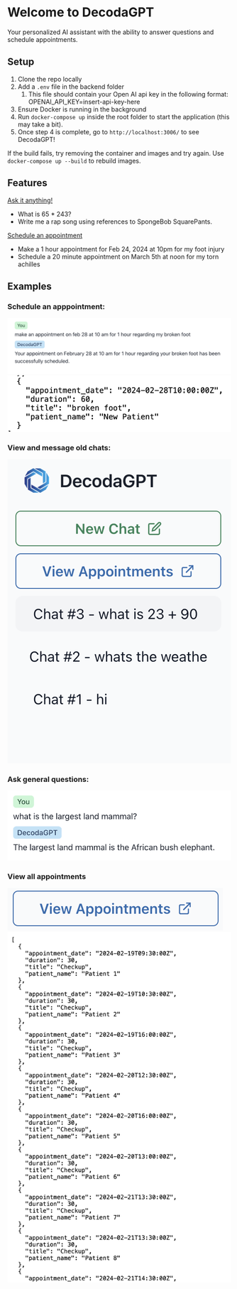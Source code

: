 # Welcome to DecodaGPT

Your personalized AI assistant with the ability to answer questions and schedule appointments.

## Setup

1. Clone the repo locally
2. Add a `.env` file in the backend folder
   1. This file should contain your Open AI api key in the following format:
      OPENAI_API_KEY=insert-api-key-here
3. Ensure Docker is running in the background
4. Run `docker-compose up` inside the root folder to start the application (this may take a bit).
5. Once step 4 is complete, go to `http://localhost:3006/` to see DecodaGPT!

If the build fails, try removing the container and images and try again. Use `docker-compose up --build` to rebuild images.

## Features

<ins>Ask it anything!</ins>

- What is 65 \* 243?
- Write me a rap song using references to SpongeBob SquarePants.

<ins>Schedule an appointment</ins>

- Make a 1 hour appointment for Feb 24, 2024 at 10pm for my foot injury
- Schedule a 20 minute appointment on March 5th at noon for my torn achilles

## Examples

### Schedule an apppointment:

![Make appointment](images/image.png)
![Appointment result](images/image-1.png)

### View and message old chats:

![Alt text](images/image-2.png)

### Ask general questions:

![Alt text](images/image-3.png)

### View all appointments

![Alt text](images/image-4.png)
![Alt text](images/image-5.png)
